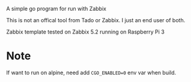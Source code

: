 A simple go program for run with Zabbix

This is not an offical tool from Tado or Zabbix. I just an end user of both.

Zabbix template tested on Zabbix 5.2 running on Raspberry Pi 3

# Note
If want to run on alpine, need add `CGO_ENABLED=0` env var when build.
